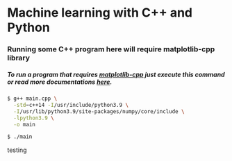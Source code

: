 # Machine learning with C++ and Python

### Running some C++ program here will require matplotlib-cpp library


##### To run a program that requires [matplotlib-cpp](https://github.com/lava/matplotlib-cpp) just execute this command or read more documentations [here](https://github.com/lava/matplotlib-cpp).

```bash
$ g++ main.cpp \
  -std=c++14 -I/usr/include/python3.9 \
  -I/usr/lib/python3.9/site-packages/numpy/core/include \
  -lpython3.9 \
  -o main 

$ ./main
```
testing
